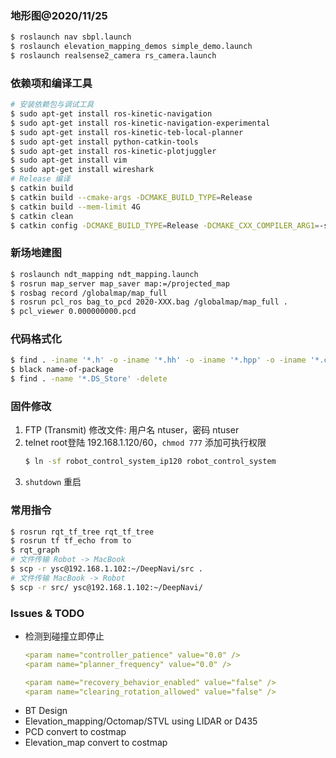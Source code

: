 ### 地形图@2020/11/25

```bash
$ roslaunch nav sbpl.launch
$ roslaunch elevation_mapping_demos simple_demo.launch
$ roslaunch realsense2_camera rs_camera.launch
```
### 依赖项和编译工具
```bash
# 安装依赖包与调试工具
$ sudo apt-get install ros-kinetic-navigation
$ sudo apt-get install ros-kinetic-navigation-experimental
$ sudo apt-get install ros-kinetic-teb-local-planner
$ sudo apt-get install python-catkin-tools
$ sudo apt-get install ros-kinetic-plotjuggler
$ sudo apt-get install vim
$ sudo apt-get install wireshark
# Release 编译
$ catkin build
$ catkin build --cmake-args -DCMAKE_BUILD_TYPE=Release
$ catkin build --mem-limit 4G
$ catkin clean
$ catkin config -DCMAKE_BUILD_TYPE=Release -DCMAKE_CXX_COMPILER_ARG1=-std=c++11
```

### 新场地建图
```bash
$ roslaunch ndt_mapping ndt_mapping.launch
$ rosrun map_server map_saver map:=/projected_map
$ rosbag record /globalmap/map_full
$ rosrun pcl_ros bag_to_pcd 2020-XXX.bag /globalmap/map_full .
$ pcl_viewer 0.000000000.pcd
```

### 代码格式化
```bash
$ find . -iname '*.h' -o -iname '*.hh' -o -iname '*.hpp' -o -iname '*.c' -o -iname '*.cc' -o -iname '*.cpp' | xargs clang-format -i
$ black name-of-package
$ find . -name '*.DS_Store' -delete
```

### 固件修改
1. FTP (Transmit) 修改文件: 用户名 ntuser，密码 ntuser
2. telnet root登陆 192.168.1.120/60，`chmod 777` 添加可执行权限
   ```bash
   $ ln -sf robot_control_system_ip120 robot_control_system
   ```
3. `shutdown` 重启

### 常用指令
```bash
$ rosrun rqt_tf_tree rqt_tf_tree
$ rosrun tf tf_echo from to
$ rqt_graph
# 文件传输 Robot -> MacBook
$ scp -r ysc@192.168.1.102:~/DeepNavi/src .
# 文件传输 MacBook -> Robot
$ scp -r src/ ysc@192.168.1.102:~/DeepNavi/
```

### Issues & TODO
- 检测到碰撞立即停止
  ```yaml
  <param name="controller_patience" value="0.0" />
  <param name="planner_frequency" value="0.0" />

  <param name="recovery_behavior_enabled" value="false" />
  <param name="clearing_rotation_allowed" value="false" />
  ```
- BT Design
- Elevation_mapping/Octomap/STVL using LIDAR or D435
- PCD convert to costmap
- Elevation_map convert to costmap